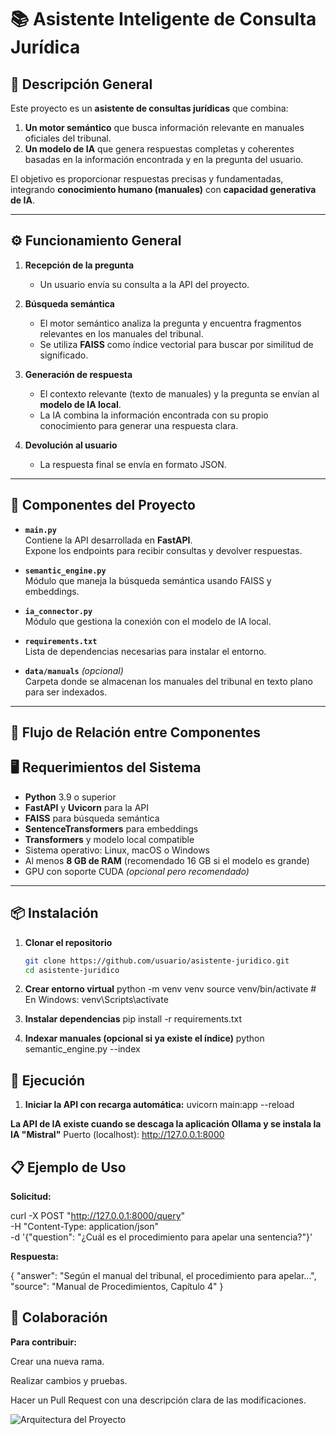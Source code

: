 # 📚 Asistente Inteligente de Consulta Jurídica

## 📌 Descripción General
Este proyecto es un **asistente de consultas jurídicas** que combina:
1. **Un motor semántico** que busca información relevante en manuales oficiales del tribunal.
2. **Un modelo de IA** que genera respuestas completas y coherentes basadas en la información encontrada y en la pregunta del usuario.

El objetivo es proporcionar respuestas precisas y fundamentadas, integrando **conocimiento humano (manuales)** con **capacidad generativa de IA**.

---

## ⚙️ Funcionamiento General

1. **Recepción de la pregunta**
   - Un usuario envía su consulta a la API del proyecto.

2. **Búsqueda semántica**
   - El motor semántico analiza la pregunta y encuentra fragmentos relevantes en los manuales del tribunal.
   - Se utiliza **FAISS** como índice vectorial para buscar por similitud de significado.

3. **Generación de respuesta**
   - El contexto relevante (texto de manuales) y la pregunta se envían al **modelo de IA local**.
   - La IA combina la información encontrada con su propio conocimiento para generar una respuesta clara.

4. **Devolución al usuario**
   - La respuesta final se envía en formato JSON.

---

## 🧩 Componentes del Proyecto

- **`main.py`**  
  Contiene la API desarrollada en **FastAPI**.  
  Expone los endpoints para recibir consultas y devolver respuestas.

- **`semantic_engine.py`**  
  Módulo que maneja la búsqueda semántica usando FAISS y embeddings.

- **`ia_connector.py`**  
  Módulo que gestiona la conexión con el modelo de IA local.

- **`requirements.txt`**  
  Lista de dependencias necesarias para instalar el entorno.

- **`data/manuals`** *(opcional)*  
  Carpeta donde se almacenan los manuales del tribunal en texto plano para ser indexados.

---

## 🔗 Flujo de Relación entre Componentes

## 🖥️ Requerimientos del Sistema

- **Python** 3.9 o superior  
- **FastAPI** y **Uvicorn** para la API  
- **FAISS** para búsqueda semántica  
- **SentenceTransformers** para embeddings  
- **Transformers** y modelo local compatible  
- Sistema operativo: Linux, macOS o Windows  
- Al menos **8 GB de RAM** (recomendado 16 GB si el modelo es grande)  
- GPU con soporte CUDA *(opcional pero recomendado)*

---

## 📦 Instalación

1. **Clonar el repositorio**
   ```bash
   git clone https://github.com/usuario/asistente-juridico.git
   cd asistente-juridico

2. **Crear entorno virtual**
  python -m venv venv
  source venv/bin/activate   # En Windows: venv\Scripts\activate

3. **Instalar dependencias**
  pip install -r requirements.txt


4. **Indexar manuales (opcional si ya existe el índice)**
  python semantic_engine.py --index


## 🚀 Ejecución

1. **Iniciar la API con recarga automática:**
  uvicorn main:app --reload


**La API de IA existe cuando se descaga la aplicación Ollama y se instala la IA "Mistral"**
  Puerto (localhost): http://127.0.0.1:8000


## 📋 Ejemplo de Uso

**Solicitud:**

curl -X POST "http://127.0.0.1:8000/query" \
     -H "Content-Type: application/json" \
     -d '{"question": "¿Cuál es el procedimiento para apelar una sentencia?"}'


**Respuesta:**

{
  "answer": "Según el manual del tribunal, el procedimiento para apelar...",
  "source": "Manual de Procedimientos, Capítulo 4"
}


## 👥 Colaboración

**Para contribuir:**

Crear una nueva rama.

Realizar cambios y pruebas.

Hacer un Pull Request con una descripción clara de las modificaciones.

![Arquitectura del Proyecto](img/arquitectura_proyecto_asistente.png)
